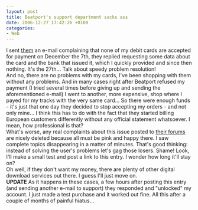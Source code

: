 ```yaml
---
layout: post
title: Beatport's support department sucks ass
date: 2006-12-27 17:42:26 +0100
categories:
- Web
---
```

<p>I sent <a href="http://www.beatport.com">them</a> an e-mail complaining that none of my debit cards are accepted for payment on December the 7th, they replied requesting some data about the card and the bank that issued it, which I quickly provided and since then nothing. It's the 27th... Talk about speedy problem resolution!<br />
And no, there are no problems with my cards, I've been shopping with them without any problems. And in many cases right after Beatport refused my payment (I tried several times before giving up and sending the aforementioned e-mail) I went to another, more expensive, shop where I payed for my tracks with the very same card... So there were enough funds - it's just that one day they decided to stop accepting my orders - and not only mine... I think this has to do with the fact that they started billing European customers differently without any official statement whatsoever. I mean, how professional is that?<br />
What's worse, any real complaints about this issue posted to <a href="http://www.beatport.com/forums/">their forums</a> are nicely deleted because all must be pink and happy there. I saw complete topics disappearing in a matter of minutes. That's good thinking: instead of solving the user's problems let's gag those losers. Shame! Look, I'll make a small test and post a link to this entry. I wonder how long it'll stay on?<br />
Oh well, if they don't want my money, there are plenty of other digital download services out there. I guess I'll just move on.<br />
<strong>UPDATE</strong> As it happens in these cases, a few hours after posting this entry (and sending another e-mail to support) they responded and "unlocked" my account. I just made a test purchase and it worked out fine. All this after a couple of months of painful hiatus...</p>
